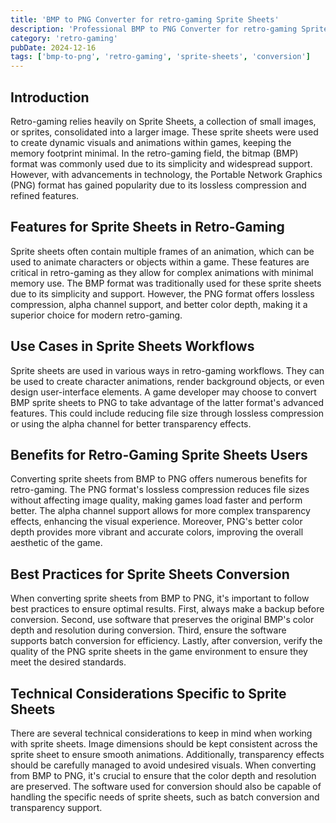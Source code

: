 ```yaml
---
title: 'BMP to PNG Converter for retro-gaming Sprite Sheets'
description: 'Professional BMP to PNG Converter for retro-gaming Sprite Sheets. Optimized for retro-gaming sprite sheets workflows.'
category: 'retro-gaming'
pubDate: 2024-12-16
tags: ['bmp-to-png', 'retro-gaming', 'sprite-sheets', 'conversion']
---
```


## Introduction

Retro-gaming relies heavily on Sprite Sheets, a collection of small images, or sprites, consolidated into a larger image. These sprite sheets were used to create dynamic visuals and animations within games, keeping the memory footprint minimal. In the retro-gaming field, the bitmap (BMP) format was commonly used due to its simplicity and widespread support. However, with advancements in technology, the Portable Network Graphics (PNG) format has gained popularity due to its lossless compression and refined features.

## Features for Sprite Sheets in Retro-Gaming

Sprite sheets often contain multiple frames of an animation, which can be used to animate characters or objects within a game. These features are critical in retro-gaming as they allow for complex animations with minimal memory use. The BMP format was traditionally used for these sprite sheets due to its simplicity and support. However, the PNG format offers lossless compression, alpha channel support, and better color depth, making it a superior choice for modern retro-gaming.

## Use Cases in Sprite Sheets Workflows

Sprite sheets are used in various ways in retro-gaming workflows. They can be used to create character animations, render background objects, or even design user-interface elements. A game developer may choose to convert BMP sprite sheets to PNG to take advantage of the latter format's advanced features. This could include reducing file size through lossless compression or using the alpha channel for better transparency effects.

## Benefits for Retro-Gaming Sprite Sheets Users

Converting sprite sheets from BMP to PNG offers numerous benefits for retro-gaming. The PNG format's lossless compression reduces file sizes without affecting image quality, making games load faster and perform better. The alpha channel support allows for more complex transparency effects, enhancing the visual experience. Moreover, PNG's better color depth provides more vibrant and accurate colors, improving the overall aesthetic of the game.

## Best Practices for Sprite Sheets Conversion

When converting sprite sheets from BMP to PNG, it's important to follow best practices to ensure optimal results. First, always make a backup before conversion. Second, use software that preserves the original BMP's color depth and resolution during conversion. Third, ensure the software supports batch conversion for efficiency. Lastly, after conversion, verify the quality of the PNG sprite sheets in the game environment to ensure they meet the desired standards.

## Technical Considerations Specific to Sprite Sheets

There are several technical considerations to keep in mind when working with sprite sheets. Image dimensions should be kept consistent across the sprite sheet to ensure smooth animations. Additionally, transparency effects should be carefully managed to avoid undesired visuals. When converting from BMP to PNG, it's crucial to ensure that the color depth and resolution are preserved. The software used for conversion should also be capable of handling the specific needs of sprite sheets, such as batch conversion and transparency support.